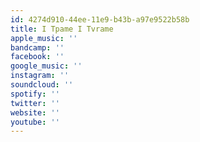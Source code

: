 ```yaml
---
id: 4274d910-44ee-11e9-b43b-a97e9522b58b
title: I Tpame I Tvrame
apple_music: ''
bandcamp: ''
facebook: ''
google_music: ''
instagram: ''
soundcloud: ''
spotify: ''
twitter: ''
website: ''
youtube: ''
---
```

